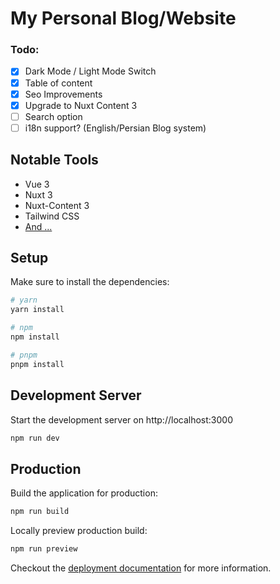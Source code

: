 # My Personal Blog/Website

### Todo: 
- [x]  Dark Mode / Light Mode Switch
- [x]  Table of content
- [x]  Seo Improvements
- [x]  Upgrade to Nuxt Content 3
- [ ]  Search option
- [ ]  i18n support? (English/Persian Blog system)

## Notable Tools

- Vue 3
- Nuxt 3
- Nuxt-Content 3
- Tailwind CSS
- [And ...](https://github.com/ParsaJR/ParsaJR.ORG/blob/main/package.json)

## Setup

Make sure to install the dependencies:

```bash
# yarn
yarn install

# npm
npm install

# pnpm
pnpm install
```

## Development Server

Start the development server on http://localhost:3000

```bash
npm run dev
```

## Production

Build the application for production:

```bash
npm run build
```

Locally preview production build:

```bash
npm run preview
```

Checkout the [deployment documentation](https://nuxt.com/docs/getting-started/deployment) for more information.
